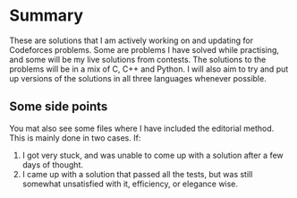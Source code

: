 # Summary
These are solutions that I am actively working on and updating for Codeforces problems. Some are problems I have solved while practising, and some will be my live solutions from contests. The solutions to the problems will be in a mix of C, C++ and Python. I will also aim to try and put up versions of the solutions in all three languages whenever possible.

## Some side points
You mat also see some files where I have included the editorial method. This is mainly done in two cases. If:
1. I got very stuck, and was unable to come up with a solution after a few days of thought.
2. I came up with a solution that passed all the tests, but was still somewhat unsatisfied with it, efficiency, or elegance wise.
